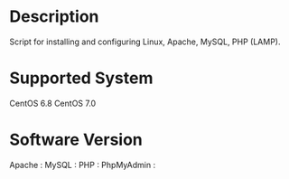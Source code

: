 # Description
Script for installing and configuring Linux, Apache, MySQL, PHP (LAMP).

# Supported System
CentOS 6.8
CentOS 7.0

# Software Version
Apache : 
MySQL : 
PHP : 
PhpMyAdmin :
